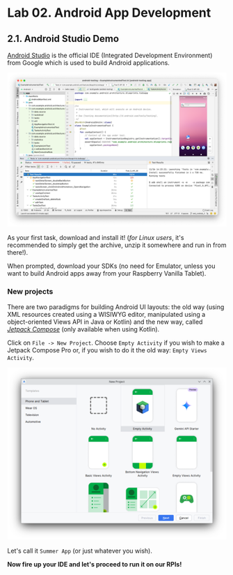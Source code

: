 # Lab 02. Android App Development

## 2.1. Android Studio Demo

[Android Studio](https://developer.android.com/studio) is the official IDE
(Integrated Development Environment) from Google which is used to build Android
applications.

![Android Studio](./images/01-android-studio.png)

As your first task, download and install it! (_for Linux users_, it's
recommended to simply get the archive, unzip it somewhere and run in from
there!).

When prompted, download your SDKs (no need for Emulator, unless you want to
build Android apps away from your Raspberry Vanilla Tablet).

### New projects

There are two paradigms for building Android UI layouts: the old way (using XML
resources created using a WISIWYG editor, manipulated using a object-oriented
Views API in Java or Kotlin) and the new way, called
[_Jetpack Compose_](https://developer.android.com/compose) (only available when
using Kotlin).

Click on `File -> New Project`. Choose `Empty Activity` if you wish to make a
Jetpack Compose Pro or, if you wish to do it the old way:
`Empty Views Activity`.

![New Project](./images/01-new-project.png)

Let's call it `Summer App` (or just whatever you wish).

**Now fire up your IDE and let's proceed to run it on our RPIs!**
